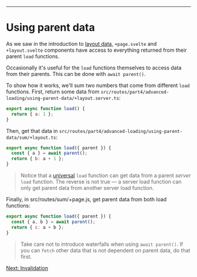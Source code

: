 ------
# **Using parent data**
As we saw in the introduction to [layout data](/part3/loading-data/layout), `+page.svelte` and `+layout.svelte` components have access to everything returned from their parent `load` functions.

Occasionally it's useful for the `load` functions themselves to access data from their parents. This can be done with `await parent()`.

To show how it works, we'll sum two numbers that come from different `load` functions. First, return some data from <code data-file="src/routes/part4/advanced-loading/using-parent-data/+layout.server.ts">src/routes/part4/advanced-loading/using-parent-data/+layout.server.ts</code>:
```js title="src/routes/part4/advanced-loading/using-parent-data/+layout.server.ts" /a: 1/
export async function load() {
  return { a: 1 };
}
```
Then, get that data in <code data-file="./sum/+layout.ts">src/routes/part4/advanced-loading/using-parent-data/sum/+layout.ts</code>:
```js title="src/routes/part4/advanced-loading/using-parent-data/sum/+layout.ts" /{ parent }/ /const { a } = await parent();/ /b: a + 1/
export async function load({ parent }) {
  const { a } = await parent();
  return { b: a + 1 };
}
```
> Notice that a [universal](/part4/advanced-loading/universal-load-functions) `load` function can get data from a parent _server_ `load` function. The reverse is not true — a server load function can only get parent data from another server load function.

Finally, in src/routes/sum/+page.js, get parent data from both load functions:
```js title="src/routes/part4/advanced-loading/using-parent-data/sum/+page.ts" /{ parent }/ /const { a, b } = await parent();/ /c: a + b/
export async function load({ parent }) {
  const { a, b } = await parent();
  return { c: a + b };
}
```
> Take care not to introduce waterfalls when using `await parent()`. If you can `fetch` other data that is not dependent on parent data, do that first.

[Next: Invalidation](/part4/advanced-loading/invalidation)

